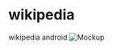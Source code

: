 # wikipedia
wikipedia android
![Mockup](https://github.com/user-attachments/assets/24a71453-c4d6-4f0f-ab27-22c0eaf97480)
